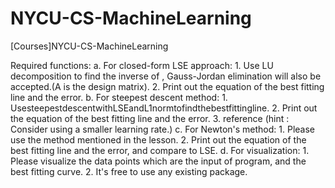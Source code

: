 # NYCU-CS-MachineLearning
[Courses]NYCU-CS-MachineLearning

Required functions:
a. For closed-form LSE approach:
    1. Use LU decomposition to find the inverse of , Gauss-Jordan elimination will also be accepted.(A is the design matrix).
    2. Print out the equation of the best fitting line and the error.
b. For steepest descent method:
    1. UsesteepestdescentwithLSEandL1normtofindthebestfittingline. 
    2. Print out the equation of the best fitting line and the error.
    3. reference (hint : Consider using a smaller learning rate.)
c. For Newton's method:
    1. Please use the method mentioned in the lesson.
    2. Print out the equation of the best fitting line and the error, and compare to LSE. d. For visualization:
    1. Please visualize the data points which are the input of program, and the best fitting curve.
    2. It's free to use any existing package.